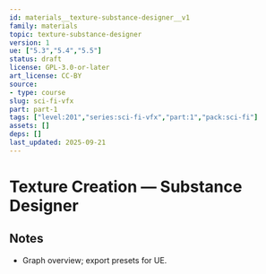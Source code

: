 ```yaml
---
id: materials__texture-substance-designer__v1
family: materials
topic: texture-substance-designer
version: 1
ue: ["5.3","5.4","5.5"]
status: draft
license: GPL-3.0-or-later
art_license: CC-BY
source:
- type: course
slug: sci-fi-vfx
part: part-1
tags: ["level:201","series:sci-fi-vfx","part:1","pack:sci-fi"]
assets: []
deps: []
last_updated: 2025-09-21
---
```



# Texture Creation — Substance Designer


## Notes
- Graph overview; export presets for UE.